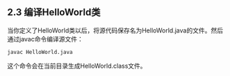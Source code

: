 ## 2.3 编译HelloWorld类

当你定义了HelloWorld类以后，将源代码保存名为HelloWorld.java的文件。然后通过javac命令编译源文件：

```
javac HelloWorld.java
```

这个命令会在当前目录生成HelloWorld.class文件。

